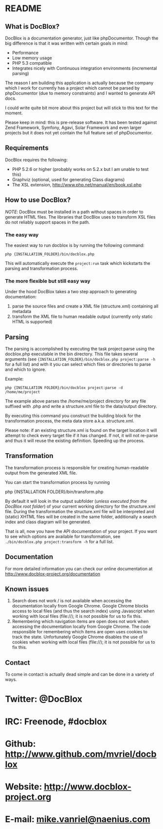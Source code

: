 README
======

What is DocBlox?
----------------
DocBlox is a documentation generator, just like phpDocumentor. Though the big difference is that it was written
with certain goals in mind:
- Performance
- Low memory usage
- PHP 5.3 compatible
- Integrates nicely with Continuous integration environments (incremental parsing)

The reason I am building this application is actually because the company which I work for currently
has a project which cannot be parsed by phpDocumentor (due to memory constraints) and I wanted to generate API docs.

I could write quite bit more about this project but will stick to this text for the moment.

Please keep in mind: this is pre-release software. It has been tested against Zend Framework, Symfony, Agavi, Solar
Framework and even larger projects but it does not yet contain the full feature set of phpDocumentor.

Requirements
------------
DocBlox requires the following:
- PHP 5.2.6 or higher (probably works on 5.2.x but I am unable to test this)
- Graphviz (optional, used for generating Class diagrams)
- The XSL extension, http://www.php.net/manual/en/book.xsl.php

How to use DocBlox?
-------------------

*NOTE*: DocBlox must be installed in a path without spaces in order to generate HTML files. The libraries that
DocBlox uses to transform XSL files do not reliably support spaces in the path.

### The easy way

The easiest way to run docblox is by running the following command:

    php {INSTALLATION_FOLDER}/bin/docblox.php

This will automatically execute the `project:run` task which kickstarts the parsing and transformation process.

### The more flexible but still easy way
Under the hood DocBlox takes a two step approach to generating documentation:
1. parse the source files and create a XML file (structure.xml) containing all metadata
2. transform the XML file to human readable output (currently only static HTML is supported)

Parsing
-------
The parsing is accomplished by executing the task project:parse using the docblox.php executable in the bin directory.
This file takes several arguments (see `{INSTALLATION_FOLDER}/bin/docblox.php project:parse -h` for a full list) and with it you can select which files or directories to parse and which to ignore.

Example:

    php {INSTALLATION FOLDER}/bin/docblox project:parse -d /home/me/project

The example above parses the /home/me/project directory for any file suffixed with .php and write a structure.xml file to the data/output directory.

By executing this command you construct the building block for the transformation process, the meta data store a.k.a. structure.xml.

Please note: if an existing structure.xml is found on the target location it will attempt to check every target file if it has changed. If not, it will not re-parse and thus it will reuse the existing definition. Speeding up the process.

Transformation
--------------
The transformation process is responsible for creating human-readable output from the generated XML file.

You can start the transformation process by running

   php {INSTALLATION FOLDER}/bin/transform.php

By default it will look in the output subfolder (_unless executed from the DocBlox root folder_) of your current working directory for the structure.xml file.
During the transformation the structure.xml file will be interpreted and (static) XHTML files will be created in the same folder, additionally a search index and class diagram will be generated.

That is all, now you have the API documentation of your project.
If you want to see which options are available for transformation, see `./bin/docblox.php project:transform -h` for a full list.

Documentation
-------------
For more detailed information you can check our online documentation at http://www.docblox-project.org/documentation

Known issues
------------

1. Search does not work / is not available when accessing the documentation locally from Google Chrome.
  Google Chrome blocks access to local files (and thus the search index) using Javascript when working with local files (file://); it is not possible for us to fix this.
2. Remembering which navigation items are open does not work when accessing the documentation locally from Google Chrome.
  The code responsible for remembering which items are open uses cookies to track the state. Unfortunately Google Chrome disables the use of cookies when working with local files (file://); it is not possible for us to fix this.

Contact
-------
To come in contact is actually dead simple and can be done in a variety of ways.

# Twitter: @DocBlox
# IRC:     Freenode, #docblox
# Github:  http://www.github.com/mvriel/docblox
# Website: http://www.docblox-project.org
# E-mail:  mike.vanriel@naenius.com

